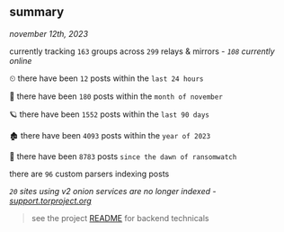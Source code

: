 
## summary
_november 12th, 2023_

currently tracking `163` groups across `299` relays & mirrors - _`108` currently online_

⏲ there have been `12` posts within the `last 24 hours`

🦈 there have been `180` posts within the `month of november`

🪐 there have been `1552` posts within the `last 90 days`

🏚 there have been `4093` posts within the `year of 2023`

🦕 there have been `8783` posts `since the dawn of ransomwatch`

there are `96` custom parsers indexing posts

_`20` sites using v2 onion services are no longer indexed - [support.torproject.org](https://support.torproject.org/onionservices/v2-deprecation/)_

> see the project [README](https://github.com/joshhighet/ransomwatch#ransomwatch--) for backend technicals
